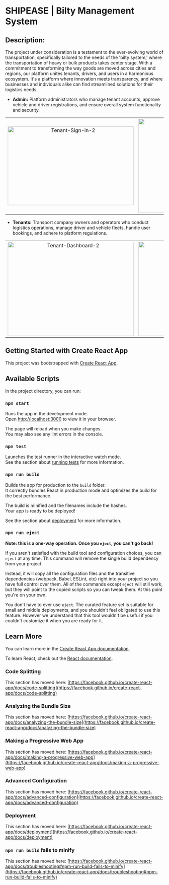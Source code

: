 # SHIPEASE | Bilty Management System

## Description:
The project under consideration is a testament to the ever-evolving world of transportation, specifically tailored to the needs of the 'bilty system,' where the transportation of heavy or bulk products takes center stage. With a commitment to transforming the way goods are moved across cities and regions, our platform unites tenants, drivers, and users in a harmonious ecosystem. It's a platform where innovation meets transparency, and where businesses and individuals alike can find streamlined solutions for their logistics needs.

- **Admin:** Platform administrators who manage tenant accounts, approve vehicle and driver registrations, and ensure overall system functionality and security.

<table align="center">
  <tr>
    <td align="center">
   <img src="https://i.ibb.co/RQR9wgH/Tenant-Sign-in-2.png" alt="Tenant-Sign-in-2" border="0" width="400" height="250">
    </td>
   <td align="center">
    <img src="https://i.ibb.co/Wn6mwBb/Admin-Dashboard-2.png" alt="Admin-Dashboard-2" border="0" width="400" height="300">
    </td>
  </tr>
</table>

- **Tenants:** Transport company owners and operators who conduct logistics operations, manage driver and vehicle fleets, handle user bookings, and adhere to platform regulations.

<table align="center">
  <tr>
    <td align="center">
    <img src="https://i.ibb.co/tLjZhQd/Tenant-Dashboard-2.png" alt="Tenant-Dashboard-2" border="0" width="400" height="300">
    </td>
   <td align="center">
    <img src="https://i.ibb.co/QfdJXwk/Drivers.png" alt="Drivers" border="0" width="400" height="300">
    </td>
  </tr>
</table>

## Getting Started with Create React App

This project was bootstrapped with [Create React App](https://github.com/facebook/create-react-app).

## Available Scripts

In the project directory, you can run:

### `npm start`

Runs the app in the development mode.\
Open [http://localhost:3000](http://localhost:3000) to view it in your browser.

The page will reload when you make changes.\
You may also see any lint errors in the console.

### `npm test`

Launches the test runner in the interactive watch mode.\
See the section about [running tests](https://facebook.github.io/create-react-app/docs/running-tests) for more information.

### `npm run build`

Builds the app for production to the `build` folder.\
It correctly bundles React in production mode and optimizes the build for the best performance.

The build is minified and the filenames include the hashes.\
Your app is ready to be deployed!

See the section about [deployment](https://facebook.github.io/create-react-app/docs/deployment) for more information.

### `npm run eject`

**Note: this is a one-way operation. Once you `eject`, you can't go back!**

If you aren't satisfied with the build tool and configuration choices, you can `eject` at any time. This command will remove the single build dependency from your project.

Instead, it will copy all the configuration files and the transitive dependencies (webpack, Babel, ESLint, etc) right into your project so you have full control over them. All of the commands except `eject` will still work, but they will point to the copied scripts so you can tweak them. At this point you're on your own.

You don't have to ever use `eject`. The curated feature set is suitable for small and middle deployments, and you shouldn't feel obligated to use this feature. However we understand that this tool wouldn't be useful if you couldn't customize it when you are ready for it.

## Learn More

You can learn more in the [Create React App documentation](https://facebook.github.io/create-react-app/docs/getting-started).

To learn React, check out the [React documentation](https://reactjs.org/).

### Code Splitting

This section has moved here: [https://facebook.github.io/create-react-app/docs/code-splitting](https://facebook.github.io/create-react-app/docs/code-splitting)

### Analyzing the Bundle Size

This section has moved here: [https://facebook.github.io/create-react-app/docs/analyzing-the-bundle-size](https://facebook.github.io/create-react-app/docs/analyzing-the-bundle-size)

### Making a Progressive Web App

This section has moved here: [https://facebook.github.io/create-react-app/docs/making-a-progressive-web-app](https://facebook.github.io/create-react-app/docs/making-a-progressive-web-app)

### Advanced Configuration

This section has moved here: [https://facebook.github.io/create-react-app/docs/advanced-configuration](https://facebook.github.io/create-react-app/docs/advanced-configuration)

### Deployment

This section has moved here: [https://facebook.github.io/create-react-app/docs/deployment](https://facebook.github.io/create-react-app/docs/deployment)

### `npm run build` fails to minify

This section has moved here: [https://facebook.github.io/create-react-app/docs/troubleshooting#npm-run-build-fails-to-minify](https://facebook.github.io/create-react-app/docs/troubleshooting#npm-run-build-fails-to-minify)
